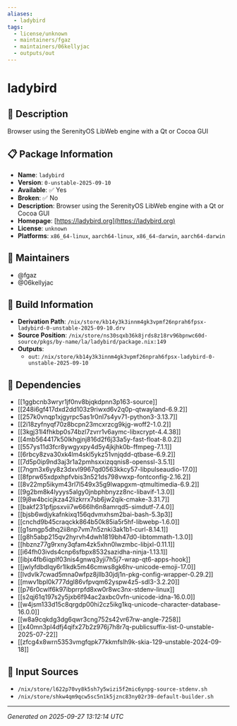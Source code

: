```yaml
---
aliases:
  - ladybird
tags:
  - license/unknown
  - maintainers/fgaz
  - maintainers/06kellyjac
  - outputs/out
---
```


# ladybird

## 📝 Description

Browser using the SerenityOS LibWeb engine with a Qt or Cocoa GUI

## 📋 Package Information

- **Name**: `ladybird`
- **Version**: `0-unstable-2025-09-10`
- **Available**: ✅ Yes
- **Broken**: ✅ No
- **Description**: Browser using the SerenityOS LibWeb engine with a Qt or Cocoa GUI
- **Homepage**: [https://ladybird.org](https://ladybird.org)
- **License**: `unknown`
- **Platforms**: `x86_64-linux`, `aarch64-linux`, `x86_64-darwin`, `aarch64-darwin`
## 👥 Maintainers

- @fgaz
- @06kellyjac


## 🔧 Build Information

- **Derivation Path**: `/nix/store/kb14y3k3innm4gk3vpmf26nprah6fpsx-ladybird-0-unstable-2025-09-10.drv`
- **Source Position**: `/nix/store/ns30sqxb36k8jrds8z18rv96bpnwc60d-source/pkgs/by-name/la/ladybird/package.nix:149`
- **Outputs**:
  - `out`:  `/nix/store/kb14y3k3innm4gk3vpmf26nprah6fpsx-ladybird-0-unstable-2025-09-10`

## 🔗 Dependencies

- [[1ggbcnb3wryr1jf0nv8bjqkdpnn3p163-source]]
- [[248i6gf417dxd2dd103z9riwxd6v2q0p-qtwayland-6.9.2]]
- [[257k0vnqp1xjgyrpc5as1r0nl7s4yv71-python3-3.13.7]]
- [[2i18zyfnyqf70z8bcpn23mcxrzcg9kjg-woff2-1.0.2]]
- [[3kgj31l4fhkbp0s74bzl7zvrr1v6aymc-libxcrypt-4.4.38]]
- [[4mb564417k50lkhgjnj816d2f6j33a5y-fast-float-8.0.2]]
- [[557ys11d3fcr8ywgyxpy4d5y4jkjhk0b-ffmpeg-7.1.1]]
- [[6rbcy8zva30xk4lm4skl5ykz51vnjqdd-qtbase-6.9.2]]
- [[7d5p0ip9nd3aj3r1a2pmhsxxizqqnis8-openssl-3.5.1]]
- [[7ngm3x6yy8z3dxvl9967qd0563kkcy57-libpulseaudio-17.0]]
- [[8fprw65xdpxhpfvbis3n521ds798vwxp-fontconfig-2.16.2]]
- [[8v22mp5ikym43rl7l549x35g9lwapgxm-qtmultimedia-6.9.2]]
- [[9g2bm8k4lyyys5algy0jnbphbnyzz8nc-libavif-1.3.0]]
- [[9j8w4bcicjkza42lizkrrx7sb6jw2qik-cmake-3.31.7]]
- [[bakf231pfjpsxvii7w666lh6n8amrqd5-simdutf-7.4.0]]
- [[bjsb6wdjykafnkixq156qdvmxhsm2bai-bash-5.3p3]]
- [[cnchd9b45craqckk864b50k85ia5r5hf-libwebp-1.6.0]]
- [[g1smgp5dhq2ii8np7vm7n5znki3ak1b1-curl-8.14.1]]
- [[g8h5abp215qv2hyrvh4dwh1819bh47d0-libtommath-1.3.0]]
- [[hbznz77g9rxny3qfam4zk5xhn0lwzmbc-libjxl-0.11.1]]
- [[i64fh03ivds4cnp6sfbpx8532sazidha-ninja-1.13.1]]
- [[ibjx4fb6iqplf03nis4gnwq3yji7h5j7-wrap-qt6-apps-hook]]
- [[jwlyfdbdlqy6r1lkdk5m46cmws8gk6hv-unicode-emoji-17.0]]
- [[lvdvlk7cwad5mna0wfpz8jllb30jdj1n-pkg-config-wrapper-0.29.2]]
- [[mwv1bpl0k777dgl86vfpvqm62yspw4z5-sdl3-3.2.20]]
- [[p76r0cwlf6k97ibprrpfd8xw0r8wc3nx-stdenv-linux]]
- [[s2qj61q197s2y5jxb6f94ac2axbc0vfn-unicode-idna-16.0.0]]
- [[w4jsm133d15c8qrgdp00hi2cz5ikg1kq-unicode-character-database-16.0.0]]
- [[w8a9cqkdg3dg6qwr3cng752s42vr67rw-angle-7258]]
- [[x40mn3pl4dfj4qifx27b2z976j7h8r7q-publicsuffix-list-0-unstable-2025-07-22]]
- [[zfcg4x8wrn5353vmgfqpk77kkmfslh9k-skia-129-unstable-2024-09-18]]

## 📁 Input Sources

- `/nix/store/l622p70vy8k5sh7y5wizi5f2mic6ynpg-source-stdenv.sh`
- `/nix/store/shkw4qm9qcw5sc5n1k5jznc83ny02r39-default-builder.sh`

---
*Generated on 2025-09-27 13:12:14 UTC*
